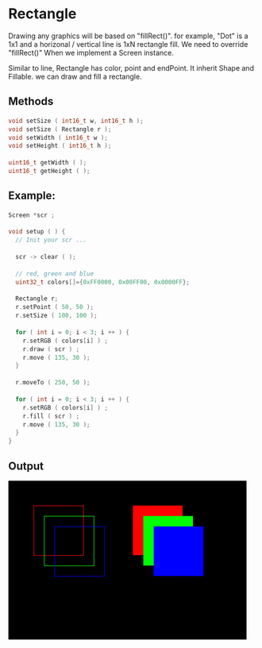 # Rectangle

Drawing any graphics will be based on "fillRect()". for example, "Dot" is a 1x1 and a horizonal / vertical line is 1xN rectangle fill. We need to override "fillRect()" When we implement a Screen instance.

Similar to line, Rectangle has color, point and endPoint.
It inherit Shape and Fillable. we can draw and fill a rectangle.

## Methods
```cpp
void setSize ( int16_t w, int16_t h );
void setSize ( Rectangle r );
void setWidth ( int16_t w );
void setHeight ( int16_t h );

uint16_t getWidth ( );
uint16_t getHeight ( );
```
## Example:
```cpp
Screen *scr ;

void setup ( ) {
  // Init your scr ...
  
  scr -> clear ( );

  // red, green and blue
  uint32_t colors[]={0xFF0000, 0x00FF00, 0x0000FF};

  Rectangle r;
  r.setPoint ( 50, 50 );
  r.setSize ( 100, 100 );

  for ( int i = 0; i < 3; i ++ ) {
    r.setRGB ( colors[i] ) ;
    r.draw ( scr ) ;
    r.move ( 135, 30 );
  }

  r.moveTo ( 250, 50 );

  for ( int i = 0; i < 3; i ++ ) {
    r.setRGB ( colors[i] ) ;
    r.fill ( scr ) ;
    r.move ( 135, 30 );
  }  
}
```
## Output
<img src="RectangleExample.jpg" width="480" />
